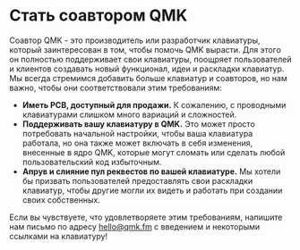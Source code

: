 # Стать соавтором QMK

Соавтор QMK - это производитель или разработчик клавиатуры, который заинтересован в том, чтобы помочь QMK вырасти. Для этого он полностью поддерживает свои клавиатуры, поощряет пользователей и клиентов создавать новый функционал, идеи и раскладки клавиатур. Мы всегда стремимся добавить больше клавиатур и соавторов, но нам важно, чтобы они соответствовали этим требованиям:

* **Иметь PCB, доступный для продажи.** К сожалению, с проводными клавиатурами слишком много вариаций и сложностей.
* **Поддерживать вашу клавиатуру в QMK.** Это может просто потребовать начальной настройки, чтобы ваша клавиатура работала, но она также может включать в себя изменения, внесенные в ядро QMK, которые могут сломать или сделать любой пользовательский код избыточным.
* **Апрув и слияние пул реквестов по вашей клавиатуре.** Мы хотели бы призвать пользователей предоставлять свои раскладки клавиатур, чтобы другие могли их видеть и работать при создании своих собственных.

Если вы чувствуете, что удовлетворяете этим требованиям, напишите нам письмо по адресу hello@qmk.fm с введением и некоторыми ссылками на клавиатуру!

